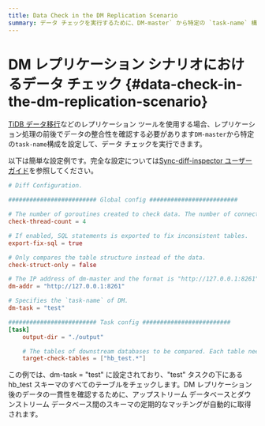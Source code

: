 ```yaml
---
title: Data Check in the DM Replication Scenario
summary: データ チェックを実行するために、DM-master` から特定の `task-name` 構成を設定する方法について説明します。
---
```


# DM レプリケーション シナリオにおけるデータ チェック {#data-check-in-the-dm-replication-scenario}

[TiDB データ移行](/dm/dm-overview.md)などのレプリケーション ツールを使用する場合、レプリケーション処理の前後でデータの整合性を確認する必要があります`DM-master`から特定の`task-name`構成を設定して、データ チェックを実行できます。

以下は簡単な設定例です。完全な設定については[Sync-diff-inspector ユーザーガイド](/sync-diff-inspector/sync-diff-inspector-overview.md)を参照してください。

```toml
# Diff Configuration.

######################### Global config #########################

# The number of goroutines created to check data. The number of connections between upstream and downstream databases are slightly greater than this value.
check-thread-count = 4

# If enabled, SQL statements is exported to fix inconsistent tables.
export-fix-sql = true

# Only compares the table structure instead of the data.
check-struct-only = false

# The IP address of dm-master and the format is "http://127.0.0.1:8261".
dm-addr = "http://127.0.0.1:8261"

# Specifies the `task-name` of DM.
dm-task = "test"

######################### Task config #########################
[task]
    output-dir = "./output"

    # The tables of downstream databases to be compared. Each table needs to contain the schema name and the table name, separated by '.'
    target-check-tables = ["hb_test.*"]
```

この例では、dm-task = &quot;test&quot; に設定されており、&quot;test&quot; タスクの下にある hb_test スキーマのすべてのテーブルをチェックします。DM レプリケーション後のデータの一貫性を確認するために、アップストリーム データベースとダウンストリーム データベース間のスキーマの定期的なマッチングが自動的に取得されます。
